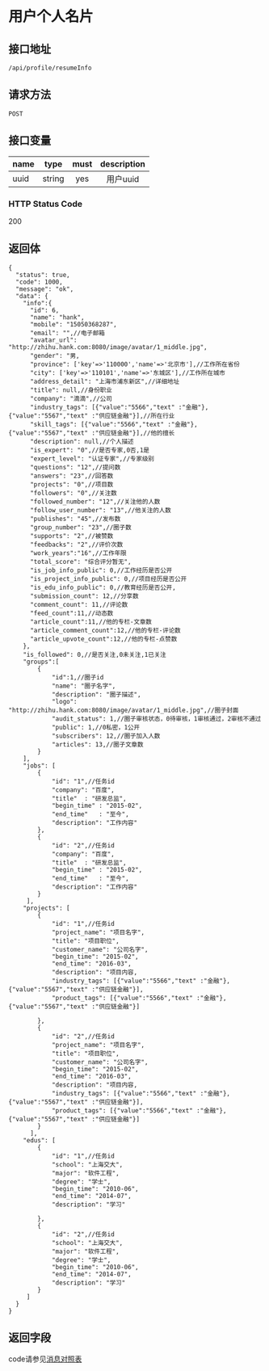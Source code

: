 # 用户个人名片

## 接口地址

`/api/profile/resumeInfo`

## 请求方法

```POST ```

## 接口变量

| name     | type     | must     | description |
|----------|:--------:|:--------:|:--------:|
| uuid | string   | yes      | 用户uuid |


### HTTP Status Code

200

## 返回体

```json5
{
  "status": true,
  "code": 1000,
  "message": "ok",
  "data": {
    "info":{
      "id": 6,
      "name": "hank",
      "mobile": "15050368287",
      "email": "",//电子邮箱
      "avatar_url": "http://zhihu.hank.com:8080/image/avatar/1_middle.jpg",
      "gender": "男,
      "province": ['key'=>'110000','name'=>'北京市'],//工作所在省份
      "city": ['key'=>'110101','name'=>'东城区'],//工作所在城市
      "address_detail": "上海市浦东新区",//详细地址
      "title": null,//身份职业
      "company": "滴滴",//公司
      "industry_tags": [{"value":"5566","text" :"金融"},{"value":"5567","text" :"供应链金融"}],//所在行业
      "skill_tags": [{"value":"5566","text" :"金融"},{"value":"5567","text" :"供应链金融"}],//他的擅长
      "description": null,//个人描述
      "is_expert": "0",//是否专家,0否,1是
      "expert_level": "认证专家",//专家级别
      "questions": "12",//提问数
      "answers": "23",//回答数
      "projects": "0",//项目数
      "followers": "0",//关注数
      "followed_number": "12",//关注他的人数
      "follow_user_number": "13",//他关注的人数
      "publishes": "45",//发布数
      "group_number": "23",//圈子数
      "supports": "2",//被赞数
      "feedbacks": "2",//评价次数
      "work_years":"16",//工作年限
      "total_score": "综合评分暂无",
      "is_job_info_public": 0,//工作经历是否公开
      "is_project_info_public": 0,//项目经历是否公开
      "is_edu_info_public": 0,//教育经历是否公开,
      "submission_count": 12,//分享数
      "comment_count": 11,//评论数
      "feed_count":11,//动态数
      "article_count":11,//他的专栏-文章数
      "article_comment_count":12,//他的专栏-评论数
      "article_upvote_count":12,//他的专栏-点赞数
    },
    "is_followed": 0,//是否关注,0未关注,1已关注
    "groups":[
        {
            "id":1,//圈子id
            "name": "圈子名字",
            "description": "圈子描述",
            "logo": "http://zhihu.hank.com:8080/image/avatar/1_middle.jpg",//圈子封面
            "audit_status": 1,//圈子审核状态，0待审核，1审核通过，2审核不通过
            "public": 1,//0私密，1公开
            "subscribers": 12,//圈子加入人数
            "articles": 13,//圈子文章数
        }
    ],
    "jobs": [
        {
            "id": "1",//任务id
            "company": "百度",
            "title"  : "研发总监",
            "begin_time" : "2015-02",
            "end_time"   : "至今",
            "description": "工作内容"
        },
        {
            "id": "2",//任务id
            "company": "百度",
            "title"  : "研发总监",
            "begin_time" : "2015-02",
            "end_time"   : "至今",
            "description": "工作内容"
        }
     ],
    "projects": [
        {
            "id": "1",//任务id
            "project_name": "项目名字",
            "title": "项目职位",
            "customer_name": "公司名字",
            "begin_time": "2015-02",
            "end_time": "2016-03",
            "description": "项目内容,
            "industry_tags": [{"value":"5566","text" :"金融"},{"value":"5567","text" :"供应链金融"}],
            "product_tags": [{"value":"5566","text" :"金融"},{"value":"5567","text" :"供应链金融"}]
            
        },
        {
            "id": "2",//任务id
            "project_name": "项目名字",
            "title": "项目职位",
            "customer_name": "公司名字",
            "begin_time": "2015-02",
            "end_time": "2016-03",
            "description": "项目内容,
            "industry_tags": [{"value":"5566","text" :"金融"},{"value":"5567","text" :"供应链金融"}],
            "product_tags": [{"value":"5566","text" :"金融"},{"value":"5567","text" :"供应链金融"}]
        }
      ],
    "edus": [
        {
            "id": "1",//任务id
            "school": "上海交大",
            "major": "软件工程",
            "degree": "学士",
            "begin_time": "2010-06",
            "end_time": "2014-07",
            "description": "学习"
            
        },
        {
            "id": "2",//任务id
            "school": "上海交大",
            "major": "软件工程",
            "degree": "学士",
            "begin_time": "2010-06",
            "end_time": "2014-07",
            "description": "学习"
        }
     ]
  }
}
```

## 返回字段



code请参见[消息对照表](消息对照表.md)